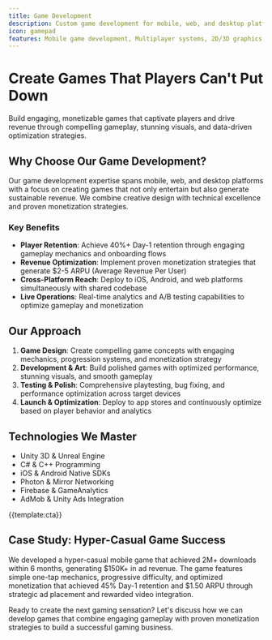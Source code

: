 ```yaml
---
title: Game Development
description: Custom game development for mobile, web, and desktop platforms including 2D/3D games, multiplayer systems, and monetization strategies
icon: gamepad
features: Mobile game development, Multiplayer systems, 2D/3D graphics, In-app purchases, Analytics integration, Cross-platform deployment
---
```


# Create Games That Players Can't Put Down

Build engaging, monetizable games that captivate players and drive revenue through compelling gameplay, stunning visuals, and data-driven optimization strategies.

## Why Choose Our Game Development?

Our game development expertise spans mobile, web, and desktop platforms with a focus on creating games that not only entertain but also generate sustainable revenue. We combine creative design with technical excellence and proven monetization strategies.

### Key Benefits

- **Player Retention**: Achieve 40%+ Day-1 retention through engaging gameplay mechanics and onboarding flows
- **Revenue Optimization**: Implement proven monetization strategies that generate $2-5 ARPU (Average Revenue Per User)
- **Cross-Platform Reach**: Deploy to iOS, Android, and web platforms simultaneously with shared codebase
- **Live Operations**: Real-time analytics and A/B testing capabilities to optimize gameplay and monetization

## Our Approach

1. **Game Design**: Create compelling game concepts with engaging mechanics, progression systems, and monetization strategy
2. **Development & Art**: Build polished games with optimized performance, stunning visuals, and smooth gameplay
3. **Testing & Polish**: Comprehensive playtesting, bug fixing, and performance optimization across target devices
4. **Launch & Optimization**: Deploy to app stores and continuously optimize based on player behavior and analytics

## Technologies We Master

- Unity 3D & Unreal Engine
- C# & C++ Programming
- iOS & Android Native SDKs
- Photon & Mirror Networking
- Firebase & GameAnalytics
- AdMob & Unity Ads Integration

{{template:cta}}

## Case Study: Hyper-Casual Game Success

We developed a hyper-casual mobile game that achieved 2M+ downloads within 6 months, generating $150K+ in ad revenue. The game features simple one-tap mechanics, progressive difficulty, and optimized monetization that achieved 45% Day-1 retention and $1.50 ARPU through strategic ad placement and rewarded video integration.

Ready to create the next gaming sensation? Let's discuss how we can develop games that combine engaging gameplay with proven monetization strategies to build a successful gaming business.
